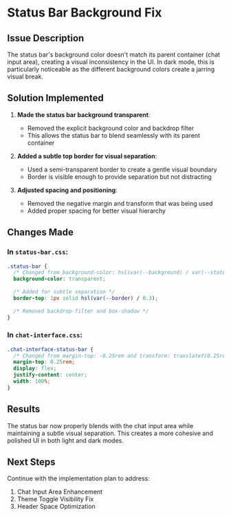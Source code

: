 # Status Bar Background Fix

## Issue Description
The status bar's background color doesn't match its parent container (chat input area), creating a visual inconsistency in the UI. In dark mode, this is particularly noticeable as the different background colors create a jarring visual break.

## Solution Implemented

1. **Made the status bar background transparent**:
   - Removed the explicit background color and backdrop filter
   - This allows the status bar to blend seamlessly with its parent container

2. **Added a subtle top border for visual separation**:
   - Used a semi-transparent border to create a gentle visual boundary
   - Border is visible enough to provide separation but not distracting

3. **Adjusted spacing and positioning**:
   - Removed the negative margin and transform that was being used
   - Added proper spacing for better visual hierarchy

## Changes Made

### In `status-bar.css`:
```css
.status-bar {
  /* Changed from background-color: hsl(var(--background) / var(--status-bar-background-opacity)); */
  background-color: transparent;
  
  /* Added for subtle separation */
  border-top: 1px solid hsl(var(--border) / 0.3);
  
  /* Removed backdrop-filter and box-shadow */
}
```

### In `chat-interface.css`:
```css
.chat-interface-status-bar {
  /* Changed from margin-top: -0.25rem and transform: translateY(0.25rem); */
  margin-top: 0.25rem;
  display: flex;
  justify-content: center;
  width: 100%;
}
```

## Results

The status bar now properly blends with the chat input area while maintaining a subtle visual separation. This creates a more cohesive and polished UI in both light and dark modes.

## Next Steps

Continue with the implementation plan to address:

1. Chat Input Area Enhancement
2. Theme Toggle Visibility Fix
3. Header Space Optimization